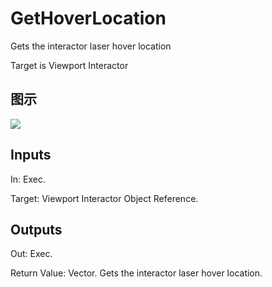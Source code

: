 # GetHoverLocation

Gets the interactor laser hover location

Target is Viewport Interactor

## 图示

![]($-20221218-19304901.png)

## Inputs

In: Exec.

Target: Viewport Interactor Object Reference.  

## Outputs

Out: Exec.

Return Value: Vector. Gets the interactor laser hover location.


